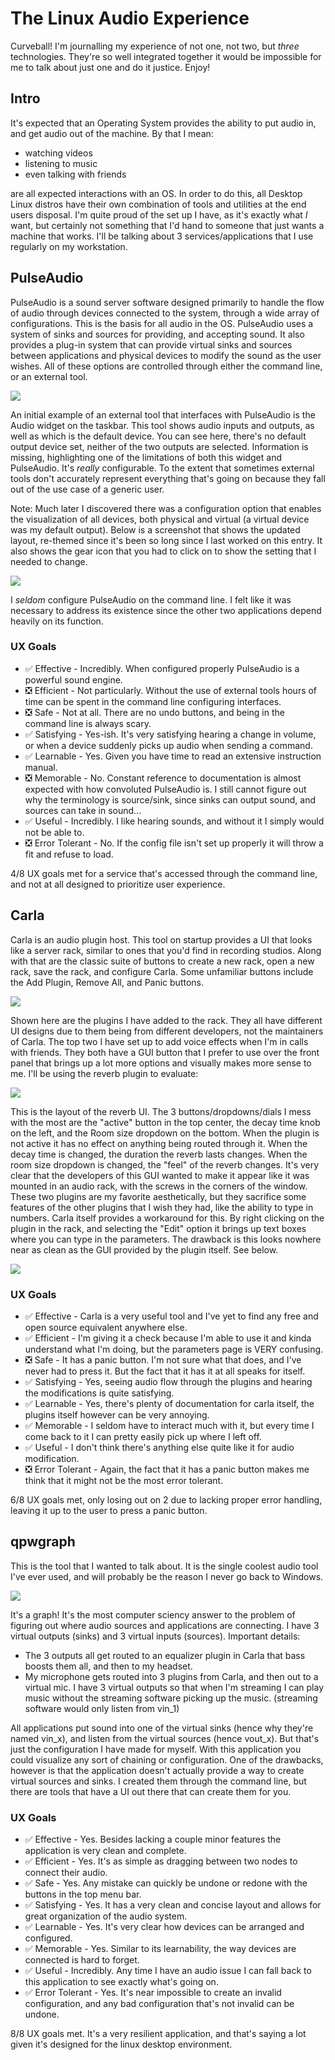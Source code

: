 # The Linux Audio Experience

Curveball! I'm journalling my experience of not one, not two, but *three* technologies. They're so well integrated together it would be impossible for me to talk about just one and do it justice. Enjoy!

## Intro

It's expected that an Operating System provides the ability to put audio in, and get audio out of the machine. By that I mean: 

* watching videos
* listening to music
* even talking with friends

are all expected interactions with an OS. In order to do this, all Desktop Linux distros have their own combination of tools and utilities at the end users disposal. I'm quite proud of the set up I have, as it's exactly what *I* want, but certainly not something that I'd hand to someone that just wants a machine that works. I'll be talking about 3 services/applications that I use regularly on my workstation.

## PulseAudio

PulseAudio is a sound server software designed primarily to handle the flow of audio through devices connected to the system, through a wide array of configurations. This is the basis for all audio in the OS. PulseAudio uses a system of sinks and sources for providing, and accepting sound. It also provides a plug-in system that can provide virtual sinks and sources between applications and physical devices to modify the sound as the user wishes. All of these options are controlled through either the command line, or an external tool. 

![](/assets/kde_audio_settings.png)

An initial example of an external tool that interfaces with PulseAudio is the Audio widget on the taskbar. This tool shows audio inputs and outputs, as well as which is the default device. You can see here, there's no default output device set, neither of the two outputs are selected. Information is missing, highlighting one of the limitations of both this widget and PulseAudio. It's *really* configurable. To the extent that sometimes external tools don't accurately represent everything that's going on because they fall out of the use case of a generic user. 

Note: Much later I discovered there was a configuration option that enables the visualization of all devices, both physical and virtual (a virtual device was my default output). Below is a screenshot that shows the updated layout, re-themed since it's been so long since I last worked on this entry. It also shows the gear icon that you had to click on to show the setting that I needed to change.

![](/assets/kde_audio_settings_update.png)

I *seldom* configure PulseAudio on the command line. I felt like it was necessary to address its existence since the other two applications depend heavily on its function.

### UX Goals

* ✅ Effective - Incredibly. When configured properly PulseAudio is a powerful sound engine.
* ❎ Efficient - Not particularly. Without the use of external tools hours of time can be spent in the command line configuring interfaces.
* ❎ Safe - Not at all. There are no undo buttons, and being in the command line is always scary.
* ✅ Satisfying - Yes-ish. It's very satisfying hearing a change in volume, or when a device suddenly picks up audio when sending a command.
* ✅ Learnable - Yes. Given you have time to read an extensive instruction manual.
* ❎ Memorable - No. Constant reference to documentation is almost expected with how convoluted PulseAudio is. I still cannot figure out why the terminology is source/sink, since sinks can output sound, and sources can take in sound...
* ✅ Useful - Incredibly. I like hearing sounds, and without it I simply would not be able to.
* ❎ Error Tolerant - No. If the config file isn't set up properly it will throw a fit and refuse to load.

4/8 UX goals met for a service that's accessed through the command line, and not at all designed to prioritize user experience.

## Carla

Carla is an audio plugin host. This tool on startup provides a UI that looks like a server rack, similar to ones that you'd find in recording studios. Along with that are the classic suite of buttons to create a new rack, open a new rack, save the rack, and configure Carla. Some unfamiliar buttons include the Add Plugin, Remove All, and Panic buttons. 

![](/assets/carla.png)

Shown here are the plugins I have added to the rack. They all have different UI designs due to them being from different developers, not the maintainers of Carla. The top two I have set up to add voice effects when I'm in calls with friends. They both have a GUI button that I prefer to use over the front panel that brings up a lot more options and visually makes more sense to me. I'll be using the reverb plugin to evaluate:

![](/assets/reverb_gui.png)

This is the layout of the reverb UI. The 3 buttons/dropdowns/dials I mess with the most are the "active" button in the top center, the decay time knob on the left, and the Room size dropdown on the bottom. When the plugin is not active it has no effect on anything being routed through it. When the decay time is changed, the duration the reverb lasts changes. When the room size dropdown is changed, the "feel" of the reverb changes. It's very clear that the developers of this GUI wanted to make it appear like it was mounted in an audio rack, with the screws in the corners of the window. These two plugins are my favorite aesthetically, but they sacrifice some features of the other plugins that I wish they had, like the ability to type in numbers. Carla itself provides a workaround for this. By right clicking on the plugin in the rack, and selecting the "Edit" option it brings up text boxes where you can type in the parameters. The drawback is this looks nowhere near as clean as the GUI provided by the plugin itself. See below.

![](/assets/carla_reverb_parameters.png)

### UX Goals

* ✅ Effective - Carla is a very useful tool and I've yet to find any free and open source equivalent anywhere else.
* ✅ Efficient - I'm giving it a check because I'm able to use it and kinda understand what I'm doing, but the parameters page is VERY confusing.
* ❎ Safe - It has a panic button. I'm not sure what that does, and I've never had to press it. But the fact that it has it at all speaks for itself.
* ✅ Satisfying - Yes, seeing audio flow through the plugins and hearing the modifications is quite satisfying.
* ✅ Learnable - Yes, there's plenty of documentation for carla itself, the plugins itself however can be very annoying.
* ✅ Memorable - I seldom have to interact much with it, but every time I come back to it I can pretty easily pick up where I left off.
* ✅ Useful - I don't think there's anything else quite like it for audio modification.
* ❎ Error Tolerant - Again, the fact that it has a panic button makes me think that it might not be the most error tolerant.

6/8 UX goals met, only losing out on 2 due to lacking proper error handling, leaving it up to the user to press a panic button.

## qpwgraph

This is the tool that I wanted to talk about. It is the single coolest audio tool I've ever used, and will probably be the reason I never go back to Windows.

![](/assets/qpwgraph.png)

It's a graph! It's the most computer sciency answer to the problem of figuring out where audio sources and applications are connecting. I have 3 virtual outputs (sinks) and 3 virtual inputs (sources). Important details: 

* The 3 outputs all get routed to an equalizer plugin in Carla that bass boosts them all, and then to my headset. 
* My microphone gets routed into 3 plugins from Carla, and then out to a virtual mic. I have 3 virtual outputs so that when I'm streaming I can play music without the streaming software picking up the music. (streaming software would only listen from vin_1)

All applications put sound into one of the virtual sinks (hence why they're named vin_x), and listen from the virtual sources (hence vout_x). But that's just the configuration I have made for myself. With this application you could visualize any sort of chaining or configuration. One of the drawbacks, however is that the application doesn't actually provide a way to create virtual sources and sinks. I created them through the command line, but there are tools that have a UI out there that can create them for you. 

### UX Goals

* ✅ Effective - Yes. Besides lacking a couple minor features the application is very clean and complete.
* ✅ Efficient - Yes. It's as simple as dragging between two nodes to connect their audio.
* ✅ Safe - Yes. Any mistake can quickly be undone or redone with the buttons in the top menu bar.
* ✅ Satisfying - Yes. It has a very clean and concise layout and allows for great organization of the audio system.
* ✅ Learnable - Yes. It's very clear how devices can be arranged and configured.
* ✅ Memorable - Yes. Similar to its learnability, the way devices are connected is hard to forget.
* ✅ Useful - Incredibly. Any time I have an audio issue I can fall back to this application to see exactly what's going on.
* ✅ Error Tolerant - Yes. It's near impossible to create an invalid configuration, and any bad configuration that's not invalid can be undone.

8/8 UX goals met. It's a very resilient application, and that's saying a lot given it's designed for the linux desktop environment.
